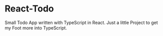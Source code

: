 # React-Todo
Small Todo App written with TypeScript in React.
Just a little Project to get my Foot more into TypeScript.

